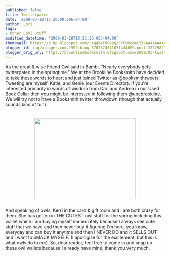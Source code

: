 ```yaml
---
published: false
title: Twitterpated
date: '2009-03-18T17:20:00.006-04:00'
author: Lori
tags:
- Other Cool Stuff
modified_datetime: '2009-03-18T18:21:26.083-04:00'
thumbnail: https://3.bp.blogspot.com/_zqgb4FOCazQ/ScFyUcMmCzI/AAAAAAAAAMU/UpwRLCSj1c8/s72-c/owl.JPG
blogger_id: tag:blogger.com,1999:blog-5767374071871443859.post-2322982193612528569
blogger_orig_url: https://brooklinebooksmith.blogspot.com/2009/03/twitterpated.html
---
```


As the great &amp; wise Friend Owl said in Bambi, "Nearly everybody gets twitterpated in the springtime." We at the Brookline Booksmith have decided to take these words to heart and just joined Twitter as <a href="https://twitter.com/booksmithtweets">@booksmithtweets</a>! Tweeting are myself, Katie, and Genie (our Events Director). If you're interested primarily in words of wisdom from Carl and Andrea in our Used Book Cellar then you might be interested in following them <a href="https://twitter.com/ubcbrookline">@ubcbrookline</a>. We will try not to have a Booksmith twitter throwdown (though that actually sounds kind of fun).<br /><br /><br /><img id="BLOGGER_PHOTO_ID_5314654730765863730" style="DISPLAY: block; MARGIN: 0px auto 10px; WIDTH: 320px; CURSOR: hand; HEIGHT: 256px; TEXT-ALIGN: center" alt="" src="https://3.bp.blogspot.com/_zqgb4FOCazQ/ScFyUcMmCzI/AAAAAAAAAMU/UpwRLCSj1c8/s320/owl.JPG" border="0" /><br />And speaking of owls, Kerri in the card &amp; gift room and I are both crazy for them. She has gotten in THE CUTEST owl stuff for the spring including this wallet which I am buying myself immediately because I always see cute stuff that we have and then never buy it figuring I'm here, you know, everyday and can buy it anytime and then I NEVER DO and it SELLS OUT and I want to SMACK MYSELF. (I apologize for the excitement, but this is what owls do to me). So, dear reader, feel free to come in and snap up these owl wallets because I already have mine, thank you very much.